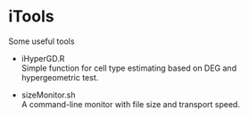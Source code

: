 # iTools
Some useful tools

+ iHyperGD.R  
Simple function for cell type estimating based on DEG and hypergeometric test.

+ sizeMonitor.sh  
A command-line monitor with file size and transport speed.
